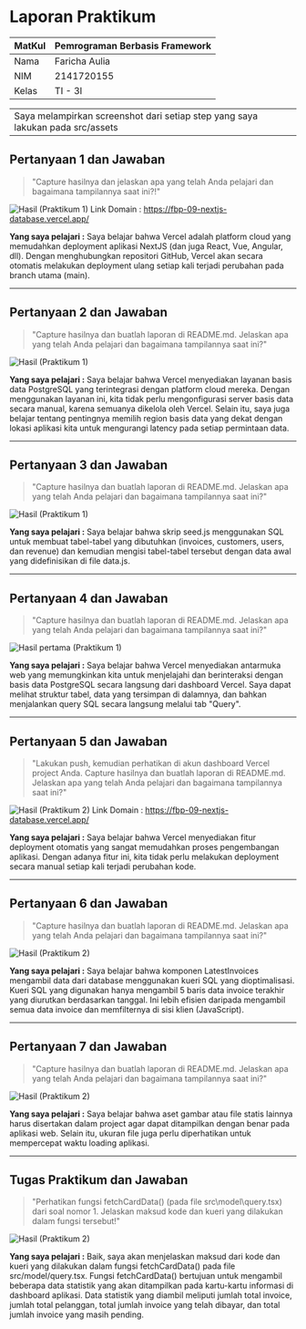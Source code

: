 # Laporan Praktikum
| MatKul | Pemrograman Berbasis Framework |
| ---    | ---           |
| Nama   | Faricha Aulia |
| NIM    | 2141720155    |
| Kelas  | TI - 3I       |


<table><tr><td>Saya melampirkan screenshot dari setiap step yang saya lakukan pada src/assets</td></tr></table>

## Pertanyaan 1 dan Jawaban
> "Capture hasilnya dan jelaskan apa yang telah Anda pelajari dan bagaimana tampilannya saat ini?!"

![Hasil (Praktikum 1)](src/assets/01-7.png)
Link Domain : https://fbp-09-nextjs-database.vercel.app/

**Yang saya pelajari :** 
Saya belajar bahwa Vercel adalah platform cloud yang memudahkan deployment aplikasi NextJS (dan juga React, Vue, Angular, dll). Dengan menghubungkan repositori GitHub, Vercel akan secara otomatis melakukan deployment ulang setiap kali terjadi perubahan pada branch utama (main). 

---

## Pertanyaan 2 dan Jawaban
> "Capture hasilnya dan buatlah laporan di README.md. Jelaskan apa yang telah Anda pelajari dan bagaimana tampilannya saat ini?"

![Hasil (Praktikum 1)](src/assets/01-15.png)

**Yang saya pelajari :**
Saya belajar bahwa Vercel menyediakan layanan basis data PostgreSQL yang terintegrasi dengan platform cloud mereka. Dengan menggunakan layanan ini, kita tidak perlu mengonfigurasi server basis data secara manual, karena semuanya dikelola oleh Vercel. Selain itu, saya juga belajar tentang pentingnya memilih region basis data yang dekat dengan lokasi aplikasi kita untuk mengurangi latency pada setiap permintaan data.

---

## Pertanyaan 3 dan Jawaban
> "Capture hasilnya dan buatlah laporan di README.md. Jelaskan apa yang telah Anda pelajari dan bagaimana tampilannya saat ini?"

![Hasil (Praktikum 1)](src/assets/01-16.png)

**Yang saya pelajari :**
Saya belajar bahwa skrip seed.js menggunakan SQL untuk membuat tabel-tabel yang dibutuhkan (invoices, customers, users, dan revenue) dan kemudian mengisi tabel-tabel tersebut dengan data awal yang didefinisikan di file data.js.

--- 

## Pertanyaan 4 dan Jawaban
> "Capture hasilnya dan buatlah laporan di README.md. Jelaskan apa yang telah Anda pelajari dan bagaimana tampilannya saat ini?"

![Hasil pertama (Praktikum 1)](src/assets/01-17.png)

**Yang saya pelajari :**
Saya belajar bahwa Vercel menyediakan antarmuka web yang memungkinkan kita untuk menjelajahi dan berinteraksi dengan basis data PostgreSQL secara langsung dari dashboard Vercel. Saya dapat melihat struktur tabel, data yang tersimpan di dalamnya, dan bahkan menjalankan query SQL secara langsung melalui tab "Query".

---

## Pertanyaan 5 dan Jawaban 
> "Lakukan push, kemudian perhatikan di akun dashboard Vercel project Anda. Capture hasilnya dan buatlah laporan di README.md. Jelaskan apa yang telah Anda pelajari dan bagaimana tampilannya saat ini?"

![Hasil (Praktikum 2)](src/assets/02-9.png)
Link Domain : https://fbp-09-nextjs-database.vercel.app/

**Yang saya pelajari :**
Saya belajar bahwa Vercel menyediakan fitur deployment otomatis yang sangat memudahkan proses pengembangan aplikasi. Dengan adanya fitur ini, kita tidak perlu melakukan deployment secara manual setiap kali terjadi perubahan kode.

---

## Pertanyaan 6 dan Jawaban 
> "Capture hasilnya dan buatlah laporan di README.md. Jelaskan apa yang telah Anda pelajari dan bagaimana tampilannya saat ini?"

![Hasil (Praktikum 2)](src/assets/02-10.png)

**Yang saya pelajari :**
Saya belajar bahwa komponen LatestInvoices mengambil data dari database menggunakan kueri SQL yang dioptimalisasi. Kueri SQL yang digunakan hanya mengambil 5 baris data invoice terakhir yang diurutkan berdasarkan tanggal. Ini lebih efisien daripada mengambil semua data invoice dan memfilternya di sisi klien (JavaScript).

----

## Pertanyaan 7 dan Jawaban 
> "Capture hasilnya dan buatlah laporan di README.md. Jelaskan apa yang telah Anda pelajari dan bagaimana tampilannya saat ini?"

![Hasil (Praktikum 2)](src/assets/02-11.png)

**Yang saya pelajari :**
Saya belajar bahwa aset gambar atau file statis lainnya harus disertakan dalam project agar dapat ditampilkan dengan benar pada aplikasi web. Selain itu, ukuran file juga perlu diperhatikan untuk mempercepat waktu loading aplikasi.

---

## Tugas Praktikum dan Jawaban 
> "Perhatikan fungsi fetchCardData() (pada file src\model\query.tsx) dari soal nomor 1. Jelaskan maksud kode dan kueri yang dilakukan dalam fungsi tersebut!"

![Hasil (Praktikum 2)](src/assets/02-12.png)

**Yang saya pelajari :**
Baik, saya akan menjelaskan maksud dari kode dan kueri yang dilakukan dalam fungsi fetchCardData() pada file src/model/query.tsx.
Fungsi fetchCardData() bertujuan untuk mengambil beberapa data statistik yang akan ditampilkan pada kartu-kartu informasi di dashboard aplikasi. Data statistik yang diambil meliputi jumlah total invoice, jumlah total pelanggan, total jumlah invoice yang telah dibayar, dan total jumlah invoice yang masih pending.
